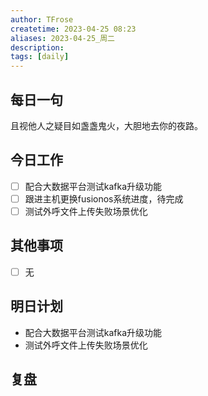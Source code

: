 ```yaml
---
author: TFrose
createtime: 2023-04-25 08:23
aliases: 2023-04-25_周二
description:
tags: [daily]
---
```


## 每日一句
且视他人之疑目如盏盏鬼火，大胆地去你的夜路。

## 今日工作
- [ ] 配合大数据平台测试kafka升级功能
- [ ] 跟进主机更换fusionos系统进度，待完成
- [ ] 测试外呼文件上传失败场景优化

## 其他事项
- [ ] 无

## 明日计划
- 配合大数据平台测试kafka升级功能
- 测试外呼文件上传失败场景优化

## 复盘

